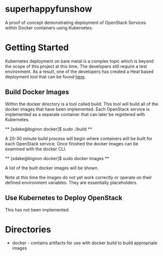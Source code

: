 superhappyfunshow
=================

A proof of concept demonstrating deployment of OpenStack Services within Docker
containers using Kubernetes.


Getting Started
===============

Kubernetes deployment on bare metal is a complex topic which is beyond the
scope of this project at this time.  The developers still require a test
environment.  As a result, one of the developers has created a Heat based
deployment tool that can be
found [here](https://github.com/larsks/heat-kubernetes).


Build Docker Images 
-------------------

Within the docker directory is a tool called build.  This tool will build
all of the docker images that have been implemented.  Each OpenStack service is
implemented as a separate container that can later be registered with
Kubernetes.

** [sdake@bigiron docker]$ sudo ./build **

A 20-30 minute build process will begin where containers will be built for
each OpenStack service.  Once finished the docker images can be examined with
the docker CLI.

** [sdake@bigiron docker]$ sudo docker images **

A list of the built docker images will be shown.

Note at this time the images do not yet work correctly or operate on their
defined environment variables.  They are essentially placeholders.


Use Kubernetes to Deploy OpenStack
----------------------------------

This has not been implemented.


Directories
===========

* docker - contains artifacts for use with docker build to build appropriate images
